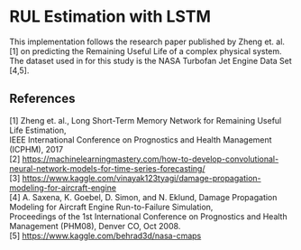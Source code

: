 # RUL Estimation with LSTM

This implementation follows the research paper published by Zheng et. al. [1] on predicting the Remaining Useful Life of a complex physical system. The dataset used in for this study is the NASA Turbofan Jet Engine Data Set [4,5].

## References
<a id="1">[1]</a> Zheng et. al., Long Short-Term Memory Network for Remaining Useful Life Estimation,  
IEEE International Conference on Prognostics and Health Management (ICPHM), 2017  
<a id="2">[2]</a> https://machinelearningmastery.com/how-to-develop-convolutional-neural-network-models-for-time-series-forecasting/  
<a id="3">[3]</a> https://www.kaggle.com/vinayak123tyagi/damage-propagation-modeling-for-aircraft-engine  
<a id="3">[4]</a> A. Saxena, K. Goebel, D. Simon, and N. Eklund, Damage Propagation Modeling for Aircraft Engine Run-to-Failure Simulation,  
Proceedings of the 1st International Conference on Prognostics and Health Management (PHM08), Denver CO, Oct 2008.  
<a id="3">[5]</a> https://www.kaggle.com/behrad3d/nasa-cmaps